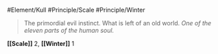 #Element/Kull #Principle/Scale #Principle/Winter

> The primordial evil instinct. What is left of an old world. *One of the eleven parts of the human soul.*

**[[Scale]]** 2, **[[Winter]]** 1